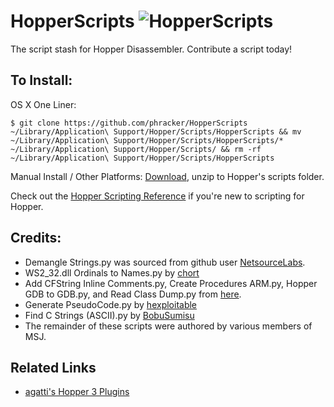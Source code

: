 **HopperScripts** <img src="https://i.imgur.com/0K0YKsg.png" alt="HopperScripts">
===


The script stash for Hopper Disassembler.  Contribute a script today!

To Install:
---
OS X One Liner:
```
$ git clone https://github.com/phracker/HopperScripts ~/Library/Application\ Support/Hopper/Scripts/HopperScripts && mv ~/Library/Application\ Support/Hopper/Scripts/HopperScripts/* ~/Library/Application\ Support/Hopper/Scripts/ && rm -rf ~/Library/Application\ Support/Hopper/Scripts/HopperScripts
```
Manual Install / Other Platforms: [Download](https://github.com/phracker/HopperScripts/archive/master.zip), unzip to Hopper's scripts folder.

Check out the [Hopper Scripting Reference](https://github.com/phracker/HopperScripts/wiki/Hopper-Script-Reference) if you're new to scripting for Hopper.

Credits:
---
* Demangle Strings.py was sourced from github user [NetsourceLabs](https://github.com/NetsourceLabs/HopperScripts).
* WS2_32.dll Ordinals to Names.py by [chort](https://www.effu.se/2012/12/Scripting-Hopper-Disassembler---WS2_32.dll-Ordinals-to-Names)
* Add CFString Inline Comments.py, Create Procedures ARM.py, Hopper GDB to GDB.py, and Read Class Dump.py from [here](https://code.google.com/p/useful-hopper-scripts/).
* Generate PseudoCode.py by [hexploitable](https://github.com/hexploitable/hopperScripts)
* Find C Strings (ASCII).py by [BobuSumisu](https://github.com/BobuSumisu/HopperScripts)
* The remainder of these scripts were authored by various members of MSJ.

Related Links
---
* [agatti's Hopper 3 Plugins](https://github.com/agatti/hopper-plugins)
